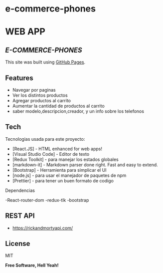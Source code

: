 # e-commerce-phones

# WEB APP
## _E-COMMERCE-PHONES_


This site was built using [GitHub Pages](https://pages.github.com/).

## Features

- Navegar por paginas
- Ver los distintos productos
- Agregar productos al carrito
- Aumentar la cantidad de productos al carrito
- saber modelo,descripcion,creador, y un info sobre los telefonos

## Tech

Tecnologias usada para este proyecto:

- [React.JS] - HTML enhanced for web apps!
- [Visual Studio Code] - Editor de texto
- [Redux Toolkit] - para manejar los estados globales
- [markdown-it] - Markdown parser done right. Fast and easy to extend.
- [Bootstrap] - Herramienta para simplicar el UI
- [node.js] - para usar el manejador de paquetes de npm
- [Prettier] - para tener un buen formato de codigo

Dependencias 

-React-router-dom
-redux-tlk
-bootstrap

## REST API
- https://rickandmortyapi.com/

## License

MIT

**Free Software, Hell Yeah!**
